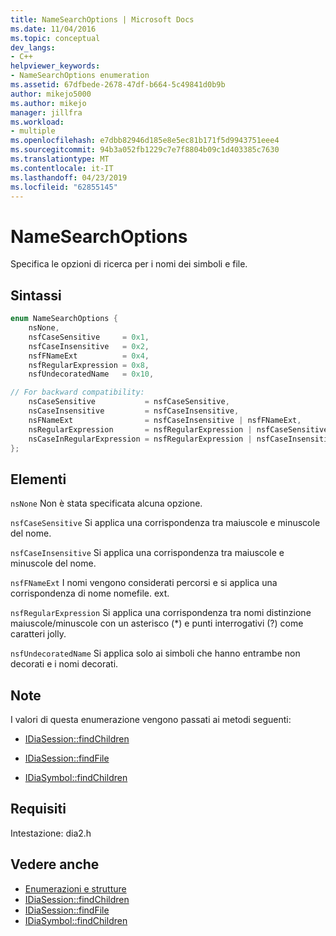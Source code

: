 ```yaml
---
title: NameSearchOptions | Microsoft Docs
ms.date: 11/04/2016
ms.topic: conceptual
dev_langs:
- C++
helpviewer_keywords:
- NameSearchOptions enumeration
ms.assetid: 67dfbede-2678-47df-b664-5c49841d0b9b
author: mikejo5000
ms.author: mikejo
manager: jillfra
ms.workload:
- multiple
ms.openlocfilehash: e7dbb82946d185e8e5ec81b171f5d9943751eee4
ms.sourcegitcommit: 94b3a052fb1229c7e7f8804b09c1d403385c7630
ms.translationtype: MT
ms.contentlocale: it-IT
ms.lasthandoff: 04/23/2019
ms.locfileid: "62855145"
---
```

# <a name="namesearchoptions"></a>NameSearchOptions
Specifica le opzioni di ricerca per i nomi dei simboli e file.

## <a name="syntax"></a>Sintassi

```C++
enum NameSearchOptions {
    nsNone,
    nsfCaseSensitive     = 0x1,
    nsfCaseInsensitive   = 0x2,
    nsfFNameExt          = 0x4,
    nsfRegularExpression = 0x8,
    nsfUndecoratedName   = 0x10,

// For backward compatibility:
    nsCaseSensitive           = nsfCaseSensitive,
    nsCaseInsensitive         = nsfCaseInsensitive,
    nsFNameExt                = nsfCaseInsensitive | nsfFNameExt,
    nsRegularExpression       = nsfRegularExpression | nsfCaseSensitive,
    nsCaseInRegularExpression = nsfRegularExpression | nsfCaseInsensitive
};
```

## <a name="elements"></a>Elementi
`nsNone` Non è stata specificata alcuna opzione.

`nsfCaseSensitive` Si applica una corrispondenza tra maiuscole e minuscole del nome.

`nsfCaseInsensitive` Si applica una corrispondenza tra maiuscole e minuscole del nome.

`nsfFNameExt` I nomi vengono considerati percorsi e si applica una corrispondenza di nome nomefile. ext.

`nsfRegularExpression` Si applica una corrispondenza tra nomi distinzione maiuscole/minuscole con un asterisco (*) e punti interrogativi (?) come caratteri jolly.

`nsfUndecoratedName` Si applica solo ai simboli che hanno entrambe non decorati e i nomi decorati.

## <a name="remarks"></a>Note
I valori di questa enumerazione vengono passati ai metodi seguenti:

- [IDiaSession::findChildren](../../debugger/debug-interface-access/idiasession-findchildren.md)

- [IDiaSession::findFile](../../debugger/debug-interface-access/idiasession-findfile.md)

- [IDiaSymbol::findChildren](../../debugger/debug-interface-access/idiasymbol-findchildren.md)

## <a name="requirements"></a>Requisiti
Intestazione: dia2.h

## <a name="see-also"></a>Vedere anche
- [Enumerazioni e strutture](../../debugger/debug-interface-access/enumerations-and-structures.md)
- [IDiaSession::findChildren](../../debugger/debug-interface-access/idiasession-findchildren.md)
- [IDiaSession::findFile](../../debugger/debug-interface-access/idiasession-findfile.md)
- [IDiaSymbol::findChildren](../../debugger/debug-interface-access/idiasymbol-findchildren.md)
